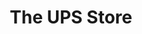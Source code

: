 ---
title: "The UPS Store"
url: /colorado-springs/the-ups-store-stetson-hills-boulevard/
shop: copyshop
---